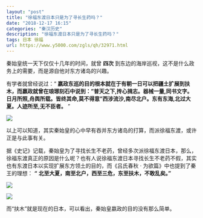 ```yaml
---
layout: "post"
title: "徐福东渡日本只是为了寻长生药吗？"
date: "2018-12-17 16:15"
categories: "秦汉历史"
description: "徐福东渡日本只是为了寻长生药吗？"
tags: 日本 徐福
url: https://www.y5000.com/zgls/qh/32971.html
---
```






秦始皇统一天下仅仅十几年的时间，就曾 **四次** 到东边的海岸巡视，这不是什么政务上的需要，而是源自他对东方诸岛的兴趣。

有学者就曾经说过：“
**嬴政东巡的目的根本就在于有朝一日可以把疆土扩展到扶木，而嬴政就曾在琅琊刻石中说到：”普天之下,抟心揖志。器械一量,同书文字。日月所照,舟舆所载。皆终其命,莫不得意”西涉流沙,南尽北户。东有东海,北过大夏。人迹所至,无不臣者。**
”

![](https://img.y5000.com/uploads/allimg/180913/143Q15251-0.jpg)

以上可以知道，其实秦始皇的心中早有吞并东方诸岛的打算，而派徐福东渡，或许正是与此事有关。

据《史记》记载，秦始皇为了寻找长生不老药，曾经多次派徐福东渡日本，那么，徐福东渡真正的原因是什么呢？也有人说徐福东渡日本寻找长生不老药不假，其实也有东渡日本以实现扩展东方领土的目的，而《吕氏春秋
· 为欲篇》中也提到了秦王的理想： **“** **北至大夏，南至北户，西至三危，东至扶木，不敢乱矣。”**

![](https://img.y5000.com/uploads/allimg/180913/143Q1N24-1.jpg)

![](https://img.y5000.com/uploads/allimg/180913/143Q1JO-2.jpg)

而“扶木”就是现在的日本，可以看出，秦始皇嬴政的目的没有那么简单。

